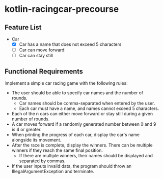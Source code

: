 # kotlin-racingcar-precourse

## Feature List
- Car
  - [x] Car has a name that does not exceed 5 characters
  - [ ] Car can move forward
  - [ ] Car can stay still

## Functional Requirements
Implement a simple car racing game with the following rules:

- The user should be able to specify car names and the number of rounds.
  - Car names should be comma-separated when entered by the user.
  - Each car must have a name, and names cannot exceed 5 characters.
- Each of the n cars can either move forward or stay still during a given number of rounds.
- A car moves forward if a randomly generated number between 0 and 9 is 4 or greater.
- When printing the progress of each car, display the car's name alongside its movement.
- After the race is complete, display the winners. There can be multiple winners if they reach the same final position.
  - If there are multiple winners, their names should be displayed and separated by commas.
- If the user inputs invalid data, the program should throw an IllegalArgumentException and terminate.
